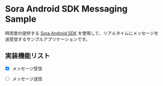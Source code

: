 # Sora Android SDK Messaging Sample

時雨堂の提供する [Sora Android SDK](https://sora-android-sdk.shiguredo.jp/) を使用して、リアルタイムにメッセージを送受信するサンプルアプリケーションです。

## 実装機能リスト

- [x] メッセージ受信
- [ ] メッセージ送信

